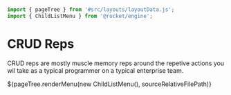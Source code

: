 ```js server


import { pageTree } from '#src/layouts/layoutData.js';
import { ChildListMenu } from '@rocket/engine';
```

# CRUD Reps

CRUD reps are mostly muscle memory reps around the repetive actions you wil take as a typical programmer on a typical enterprise team.

<div>${pageTree.renderMenu(new ChildListMenu(), sourceRelativeFilePath)}</div>